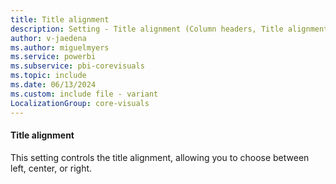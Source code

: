```yaml
---
title: Title alignment
description: Setting - Title alignment (Column headers, Title alignment)
author: v-jaedena
ms.author: miguelmyers
ms.service: powerbi
ms.subservice: pbi-corevisuals
ms.topic: include
ms.date: 06/13/2024
ms.custom: include file - variant
LocalizationGroup: core-visuals
---
```

#### Title alignment

This setting controls the title alignment, allowing you to choose between left, center, or right.
